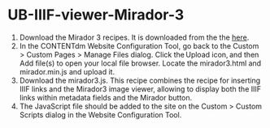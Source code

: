 # UB-IIIF-viewer-Mirador-3
1. Download the Mirador 3 recipes. It is downloaded from the the [here]([mirador3.html](https://cdmdemo.contentdm.oclc.org/digital/custom/recipedownloads#category-iiif)).
2. In the CONTENTdm Website Configuration Tool, go back to the Custom > Custom Pages > Manage Files dialog. Click the Upload icon, and then Add file(s) to open your local file browser. Locate the mirador3.html and mirador.min.js and upload it.
3. Download the mirador3.js. This recipe combines the recipe for inserting IIIF links and the Mirador3 image viewer, allowing to display both the IIIF links within metadata fields and the Mirador button. 
4. The JavaScript file should be added to the site on the Custom > Custom Scripts dialog in the Website Configuration Tool.

